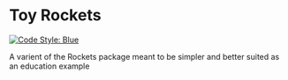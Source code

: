 # Toy Rockets

[![Code Style: Blue](https://img.shields.io/badge/code%20style-blue-4495d1.svg)](https://github.com/invenia/BlueStyle)

A varient of the Rockets package meant to be simpler and better suited as an education example